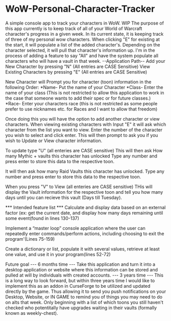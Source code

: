 # WoW-Personal-Character-Tracker
A simple console app to track your characters in WoW. WIP
The purpose of this app currently is to keep track of all of your World of Warcraft character's progress in a given week. In its current state, it is keeping track of three of my personal wow characters. When clicking "E" for existing at the start, it will populate a list of the added character's. Depending on the character selected, it will pull that character's information up. I'm in the process of adding a feature to say "All" and have the system populate all characters who will have a vault in that week. 
--Application Path--
Add your New Character by pressing "N" (All entries are CASE Sensitive)
View Existing Characters by pressing "E" (All entries are CASE Sensitive)

New Character will Prompt you for character (toon) information in the following Order:
*Name- Put the name of your Character
*Class- Enter the name of your class (This is not restricted to allow this application to work in the case that someone wants to add their spec or for future classes.)
*Race- Enter your characters race (this is not restricted as some people prefer to use nicknames etc. for Races and I want to allow that freedom)

Once doing this you will have the option to add another character or view characters.
When viewing existing characters with Input "E" it will ask which character from the list you want to view.
Enter the number of the character you wish to select and click enter.
This will then prompt to ask you if you wish to Update or View character information.


To update type "U" (all enteries are CASE sensitive)
This will then ask How many Mythic + vaults this character has unlocked
Type any number and press enter to store this data to the respective toon.

It will then ask how many Raid Vaults this character has unlocked.
Type any number and press enter to store this data to the respective toon.

When you press "V" to View (all enteries are CASE sensitive)
THis will display the Vault information for the respective toon and tell you how many days until you can recieve this vault (Days till Tuesday).





*** Intended feature list ***
Calculate and display data based on an external factor (ex: get the current date, and display how many days remaining until some event(found in lines 130-137)

Implement a “master loop” console application where the user can repeatedly enter commands/perform actions, including choosing to exit the program'(Lines 75-159)

Create a dictionary or list, populate it with several values, retrieve at least one value, and use it in your program(lines 52-72)


Future goal 
--- 6 months time --- 
Take this application and turn it into a desktop application or website where this information can be stored and pulled at will by individuals with created accounts.
--- 3 years time ---
This is a long way to look forward, but within three years time I would like to implement this as an addon in CurseForge to be utilized and updated directly by the game. Thus allowing it to send you push notifications on your Desktop, Website, or IN GAME to remind you of things you may need to do on alts that week. Only beginning with a list of which toons you still haven't checked who potentitally have upgrades waiting in their vaults (formally known as weekly-chest).

